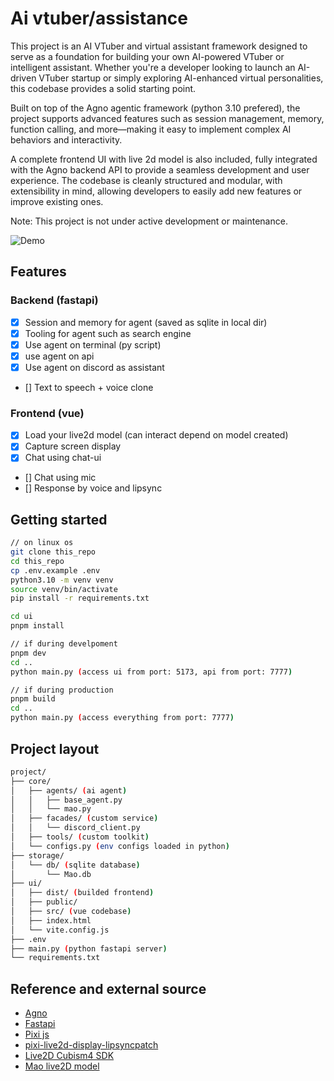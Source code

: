 # Ai vtuber/assistance
This project is an AI VTuber and virtual assistant framework designed to serve as a foundation for building your own AI-powered VTuber or intelligent assistant. Whether you're a developer looking to launch an AI-driven VTuber startup or simply exploring AI-enhanced virtual personalities, this codebase provides a solid starting point.

Built on top of the Agno agentic framework (python 3.10 prefered), the project supports advanced features such as session management, memory, function calling, and more—making it easy to implement complex AI behaviors and interactivity.

A complete frontend UI with live 2d model is also included, fully integrated with the Agno backend API to provide a seamless development and user experience. The codebase is cleanly structured and modular, with extensibility in mind, allowing developers to easily add new features or improve existing ones.

Note: This project is not under active development or maintenance.

![Demo](/storage/demo/aivt_demo.gif)

## Features
### Backend (fastapi)
- [x] Session and memory for agent (saved as sqlite in local dir)
- [x] Tooling for agent such as search engine
- [x] Use agent on terminal (py script)
- [x] use agent on api
- [x] Use agent on discord as assistant
- [] Text to speech + voice clone
### Frontend (vue)
- [x] Load your live2d model (can interact depend on model created)
- [x] Capture screen display
- [x] Chat using chat-ui
- [] Chat using mic
- [] Response by voice and lipsync

## Getting started
```sh
// on linux os
git clone this_repo
cd this_repo
cp .env.example .env
python3.10 -m venv venv
source venv/bin/activate
pip install -r requirements.txt

cd ui
pnpm install

// if during develpoment
pnpm dev
cd ..
python main.py (access ui from port: 5173, api from port: 7777)

// if during production
pnpm build
cd ..
python main.py (access everything from port: 7777)
```

## Project layout
```sh
project/
├── core/
│   ├── agents/ (ai agent)
│   │   ├── base_agent.py
│   │   └── mao.py
│   ├── facades/ (custom service)
│   │   └── discord_client.py
│   ├── tools/ (custom toolkit)
│   └── configs.py (env configs loaded in python)
├── storage/
│   └── db/ (sqlite database)
│       └── Mao.db
├── ui/
│   ├── dist/ (builded frontend)
│   ├── public/
│   ├── src/ (vue codebase)
│   ├── index.html
│   └── vite.config.js
├── .env
├── main.py (python fastapi server)
└── requirements.txt
```

## Reference and external source
- [Agno](https://docs.agno.com/introduction)
- [Fastapi](https://fastapi.tiangolo.com/)
- [Pixi js](https://pixijs.com/)
- [pixi-live2d-display-lipsyncpatch](https://www.npmjs.com/package/pixi-live2d-display-lipsyncpatch)
- [Live2D Cubism4 SDK](https://www.live2d.com/en/sdk/download/web/)
- [Mao live2D model](https://www.live2d.com/en/learn/sample/)